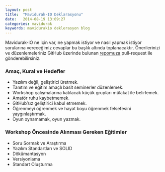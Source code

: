 ```yaml
---
layout: post
title:  "Mavidurak-IO Deklarasyonu"
date:   2014-08-19 13:09:27
categories: mavidurak
keywords: mavidurakio deklerasyon blog
---
```


Mavidurak-IO ne için var, ne yapmak istiyor ve nasıl yapmak istiyor sorularına vereceğimiz cevaplar bu başlık altında toplanacaktır. Önerilerinizi ve düzenlemeleriniz GitHub üzerinde bulunan [repomuza](https://github.com/mavidurak/declaration) pull-request ile gönderebilirsiniz.

### Amaç, Kural ve Hedefler

* Yazılım değil, geliştirici üretmek.
* Tanıtım ve eğitim amaçlı basit seminerler düzenlemek.
* Workshop çalışmalarına katılacak küçük grupları mülakat ile belirlemek.
* Amatör ruhu kaybetmemek.
* GitHub’sız geliştirici kabul etmemek.
* Öğrenmeyi öğrenmek ve hayat boyu öğrenmek felsefesini yaygınlaştırmak.
* Oyun oynamamak, oyun yazmak.

### Workshop Öncesinde Alınması Gereken Eğitimler

* Soru Sormak ve Araştırma
* Yazılım Standartları ve SOLID
* Dökümantasyon
* Versiyonlama
* Standart Oluşturma
